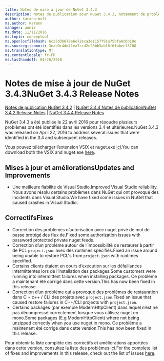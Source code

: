 ```yaml
---
title: Notes de mise à jour de NuGet 3.4.3
description: Notes de publication pour NuGet 3.4.3, notamment de problèmes connus, des correctifs de bogues, les fonctionnalités ajoutées et dcr.
author: karann-msft
ms.author: karann
manager: unnir
ms.date: 11/11/2016
ms.topic: conceptual
ms.openlocfilehash: 6c25d3b678e6e72eca3e1157f91a75bfa8cbb18e
ms.sourcegitcommit: 3eab9c4dd41ea7ccd2c28bb5ab16f6fbbec13708
ms.translationtype: MT
ms.contentlocale: fr-FR
ms.lasthandoff: 04/26/2018
---
```

# <a name="nuget-343-release-notes"></a><span data-ttu-id="92406-103">Notes de mise à jour de NuGet 3.4.3</span><span class="sxs-lookup"><span data-stu-id="92406-103">NuGet 3.4.3 Release Notes</span></span>

<span data-ttu-id="92406-104">[Notes de publication NuGet 3.4.2](../release-notes/nuget-3.4.2.md) | [NuGet 3.4.4 Notes de publication](../release-notes/nuget-3.4.4.md)</span><span class="sxs-lookup"><span data-stu-id="92406-104">[NuGet 3.4.2 Release Notes](../release-notes/nuget-3.4.2.md) | [NuGet 3.4.4 Release Notes](../release-notes/nuget-3.4.4.md)</span></span>

<span data-ttu-id="92406-105">NuGet 3.4.3 a été publiée le 22 avril 2016 pour résoudre plusieurs problèmes ont été identifiés dans les versions 3.4 et ultérieures.</span><span class="sxs-lookup"><span data-stu-id="92406-105">NuGet 3.4.3 was released on April 22, 2016 to address several issues that were identified in the 3.4 and subsequent releases.</span></span>

<span data-ttu-id="92406-106">Vous pouvez télécharger l’extension VSIX et nuget.exe [ici](https://dist.nuget.org/index.html).</span><span class="sxs-lookup"><span data-stu-id="92406-106">You can download both the VSIX and nuget.exe [here](https://dist.nuget.org/index.html).</span></span>

## <a name="updates-and-improvements"></a><span data-ttu-id="92406-107">Mises à jour et améliorations</span><span class="sxs-lookup"><span data-stu-id="92406-107">Updates and Improvements</span></span>

* <span data-ttu-id="92406-108">Une meilleure fiabilité de Visual Studio.</span><span class="sxs-lookup"><span data-stu-id="92406-108">Improved Visual Studio reliability.</span></span> <span data-ttu-id="92406-109">Nous avons résolu certains problèmes dans NuGet qui ont provoqué des incidents dans Visual Studio.</span><span class="sxs-lookup"><span data-stu-id="92406-109">We have fixed some issues in NuGet that caused crashes in Visual Studio.</span></span>

## <a name="fixes"></a><span data-ttu-id="92406-110">Correctifs</span><span class="sxs-lookup"><span data-stu-id="92406-110">Fixes</span></span>

* <span data-ttu-id="92406-111">Correction des problèmes d’autorisation avec nuget privé de mot de passe protégé des flux de.</span><span class="sxs-lookup"><span data-stu-id="92406-111">Fixed some authorization issues with password protected private nuget feeds.</span></span>
* <span data-ttu-id="92406-112">Correction d’un problème autour de l’impossibilité de restaurer à partir de PCL `project.json` avec des runtimes spécifiés.</span><span class="sxs-lookup"><span data-stu-id="92406-112">Fixed an issue around being unable to restore PCL's from `project.json` with runtimes specified.</span></span>
* <span data-ttu-id="92406-113">Certains clients étaient en cours d’exécution sur les défaillances intermittentes lors de l’installation des packages.</span><span class="sxs-lookup"><span data-stu-id="92406-113">Some customers were running into intermittent failures when installing packages.</span></span> <span data-ttu-id="92406-114">Ce problème a maintenant été corrigé dans cette version.</span><span class="sxs-lookup"><span data-stu-id="92406-114">This has now been fixed in this release.</span></span>
* <span data-ttu-id="92406-115">Correction d’un problème qui a provoqué des problèmes de restauration dans C + c++ / CLI des projets avec `project.json`.</span><span class="sxs-lookup"><span data-stu-id="92406-115">Fixed an issue that caused restore failures in C++/CLI projects with `project.json`.</span></span>
* <span data-ttu-id="92406-116">Certains packages (par exemple ModernHttpClient) dans lequel n’est ne pas décompressé correctement lorsque vous utilisez nuget en mono.</span><span class="sxs-lookup"><span data-stu-id="92406-116">Some packages (E.g ModernHttpClient) where not being unzipped correctly when you use nuget in mono.</span></span> <span data-ttu-id="92406-117">Ce problème a maintenant été corrigé dans cette version.</span><span class="sxs-lookup"><span data-stu-id="92406-117">This has now been fixed in this release.</span></span>

<span data-ttu-id="92406-118">Pour obtenir la liste complète des correctifs et améliorations apportées dans cette version, consultez la liste des problèmes [ici](https://github.com/NuGet/Home/issues?q=is%3Aissue+milestone%3A3.4.3+is%3Aclosed).</span><span class="sxs-lookup"><span data-stu-id="92406-118">For the complete list of fixes and improvements in this release, check out the list of issues [here](https://github.com/NuGet/Home/issues?q=is%3Aissue+milestone%3A3.4.3+is%3Aclosed).</span></span>